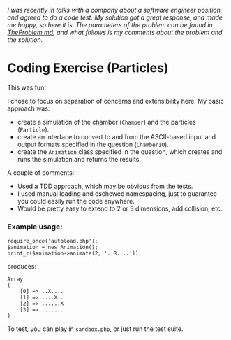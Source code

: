 
*I was recently in talks with a company about a software engineer position, and agreed to do a code test. My solution got a great response, and made me happy, so here it is. The parameters of the problem can be found in [TheProblem.md](TheProblem.md), and what follows is my comments about the problem and the solution.*


Coding Exercise (Particles)
=========

This was fun!

I chose to focus on separation of concerns and extensibility here. My basic approach was:

* create a simulation of the chamber (`Chamber`) and the particles (`Particle`).
* create an interface to convert to and from the ASCII-based input and output formats specified in the question (`ChamberIO`).
* create the `Animation` class specified in the question, which creates and runs the simulation and returns the results.

A couple of comments:

* Used a TDD approach, which may be obvious from the tests.
* I used manual loading and eschewed namespacing, just to guarantee you could easily run the code anywhere.
* Would be pretty easy to extend to 2 or 3 dimensions, add collision, etc.


### Example usage:

	require_once('autoload.php');
	$animation = new Animation();
	print_r($animation->animate(2, '..R....'));

produces:

	Array
	(
    	[0] => ..X....
    	[1] => ....X..
    	[2] => ......X
    	[3] => .......
	)

To test, you can play in `sandbox.php`, or just run the test suite.
